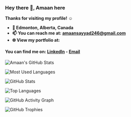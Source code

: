 
### Hey there 👋, Amaan here
<b>
Thanks for visiting my profile! ☺️

- 📍 Edmonton, Alberta, Canada
- 📫 You can reach me at: amaansayyad246@gmail.com
- 🌐 View my portfolio at: 
</b>




 #### You can find me on: [LinkedIn](https://www.linkedin.com/in/amaan-sayyad19/) - [Email](mailto:amaansayyad246@gmail.com) 
![Amaan's GitHub Stats](https://github-readme-stats.vercel.app/api?username=AmaanSayyad19&title_color=eba830&icon_color=bae67e&bg_color=171c28&text_color=f5f0e1&hide=issues&count_private=true&show_icons=true&custom_title=Amaan%27s%20GitHub%20Stats)



![Most Used Languages](https://github-readme-stats.vercel.app/api/top-langs/?username=AmaanSayyad19&layout=compact&langs_count=10&bg_color=171c28&text_color=f5f0e1&title_color=eba830)

![GitHub Stats](https://github-profile-summary-cards.vercel.app/api/cards/profile-details?username=AmaanSayyad19&theme=github)

![Top Languages](https://github-profile-summary-cards.vercel.app/api/cards/repos-per-language?username=AmaanSayyad19&theme=github)

![GitHub Activity Graph](https://github-profile-summary-cards.vercel.app/api/cards/most-commit-language?username=AmaanSayyad19&theme=github)

![GitHub Trophies](https://github-profile-summary-cards.vercel.app/api/cards/most-commit-language?username=AmaanSayyad19&theme=github)

